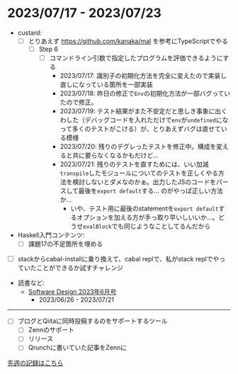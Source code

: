 # 2023/07/17 - 2023/07/23

- custard:
    - [ ] とりあえず <https://github.com/kanaka/mal> を参考にTypeScriptでやる
        - [ ] Step 6
            - [ ] コマンドライン引数で指定したプログラムを評価できるようにする
                - 2023/07/17: 識別子の初期化方法を完全に変えたので実装し直しになっている箇所を一部実装
                - 2023/07/18: 昨日の修正で`Env`の初期化方法が一部バグっていたので修正。
                - 2023/07/19: テスト結果がまた不安定だと思しき事象に出くわした（デバッグコードを入れただけで`env`が`undefined`になって多くのテストがこける）が、とりあえずバグは直せている模様
                - 2023/07/20: 残りのデグレったテストを修正中。構成を変えると共に要らなくなるかもだけど...
                - 2023/07/21: 残りのテストを直すためには、いい加減`transpile`したモジュールについてのテストを正しくやる方法を検討しないとダメなのかぁ。出力したJSのコードをパースして最後を`export default`する... のがやっぱ正しい方法か...
                    - いや、テスト用に最後のstatementを`export default`するオプションを加える方が手っ取り早いしいいか...。どうせ`evalBlock`でも同じようなことしてるんだから
- Haskell入門コンテンツ:
    - [ ] 課題17の不足箇所を埋める
- [ ] stackからcabal-installに乗り換えて、cabal replで、私がstack replでやっていたことができるか試すチャレンジ
- 読書など:
    - [Software Design 2023年6月号](https://gihyo.jp/magazine/SD/archive/2023/202306)
        - 2023/06/26 - 2023/07/21

------

- [ ] ブログとQiitaに同時投稿するのをサポートするツール
    - [ ] Zennのサポート
    - [ ] リリース
    - [ ] Qrunchに書いていた記事をZennに

[先週の記録はこちら](https://github.com/igrep/daily-commits/blob/e87a9cdce7df93f89c9ccd5369d940b14b18d385/yesterday.md)
